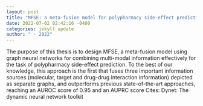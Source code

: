 ```yaml
--- 
layout: post 
title: "MFSE: a meta-fusion model for polypharmacy side-effect prediction with graph neural networks" 
date: 2022-07-02 02:42:16 -0400 
categories: jekyll update 
author: " - 2022" 
--- 
```

The purpose of this thesis is to design MFSE, a meta-fusion model using graph neural networks for combining multi-modal information effectively for the task of polypharmacy side-effect prediction. To the best of our knowledge, this approach is the first that fuses three important information sources (molecular, target and drug-drug interaction information) depicted as separate graphs, and outperforms previous state-of-the-art approaches, reaching an AUROC score of 0.95 and an AUPRC score Cites: Dynet: The dynamic neural network toolkit